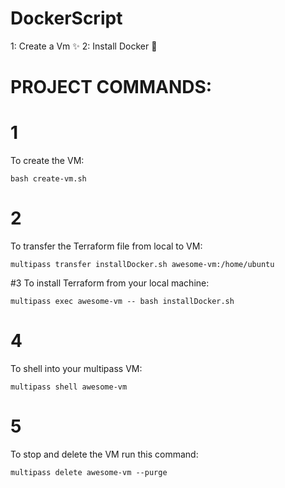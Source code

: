 # DockerScript
1: Create a Vm ✨
2: Install Docker 🐳


# PROJECT COMMANDS:

# 1
To create the VM:

```shell
bash create-vm.sh
```

# 2
To transfer the Terraform file from local to VM:

```shell
multipass transfer installDocker.sh awesome-vm:/home/ubuntu
```

#3
To install Terraform from your local machine:
```shell
multipass exec awesome-vm -- bash installDocker.sh
```

# 4
To shell into your multipass VM: 

```shell
multipass shell awesome-vm
```

# 5
To stop and delete the VM run this command:

```shell
multipass delete awesome-vm --purge
```
